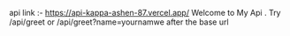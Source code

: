 api link :- https://api-kappa-ashen-87.vercel.app/
Welcome to My Api . Try /api/greet or /api/greet?name=yournamwe after the base url
